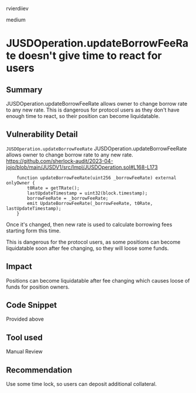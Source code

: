 rvierdiiev

medium

# JUSDOperation.updateBorrowFeeRate doesn't give time to react for users

## Summary
JUSDOperation.updateBorrowFeeRate allows owner to change borrow rate to any new rate. This is dangerous for protocol users as they don't have enough time to react, so their position can become liquidatable.
## Vulnerability Detail
`JUSDOperation.updateBorrowFeeRate` JUSDOperation.updateBorrowFeeRate allows owner to change borrow rate to any new rate.
https://github.com/sherlock-audit/2023-04-jojo/blob/main/JUSDV1/src/Impl/JUSDOperation.sol#L168-L173
```solidity
    function updateBorrowFeeRate(uint256 _borrowFeeRate) external onlyOwner {
        t0Rate = getTRate();
        lastUpdateTimestamp = uint32(block.timestamp);
        borrowFeeRate = _borrowFeeRate;
        emit UpdateBorrowFeeRate(_borrowFeeRate, t0Rate, lastUpdateTimestamp);
    }
```
Once it's changed, then new rate is used to calculate borrowing fees starting form this time.

This is dangerous for the protocol users, as some positions can become liquidatable soon after fee changing, so they will loose some funds.
## Impact
Positions can become liquidatable after fee changing which causes loose of funds for position owners.
## Code Snippet
Provided above
## Tool used

Manual Review

## Recommendation
Use some time lock, so users can deposit additional collateral.